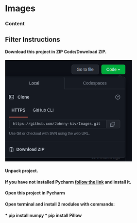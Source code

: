 <h1>Images</h1> 
<h3>Content</h3>


<h2>Filter Instructions</h2>
<h4>Download this project in ZIP Code/Download ZIP.</h4>

![re.png](re.png)

<h4>Unpack project.</h4>

<h4>If you have not installed Pycharm <a href="https://www.jetbrains.com/pycharm/">follow the link</a> and install it.</h4>
<h4>Open this project in Pycharm</h4>
<h4>Open terminal and install 2 modules with commands:<h4>
* pip install numpy
* pip install Pillow